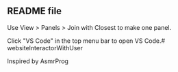 ## README file

Use View > Panels > Join with Closest to make one panel.

Click "VS Code" in the top menu bar to open VS Code.# websiteInteractorWithUser



Inspired by AsmrProg

